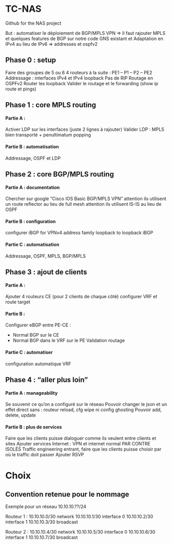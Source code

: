 # TC-NAS
Github for the NAS project

But : automatiser le déploiement de BGP/MPLS VPN
=> Il faut rajouter MPLS et quelques features de BGP sur notre code GNS existant
et Adaptation en IPv4 au lieu de IPv6 => addresses et ospfv2

## Phase 0 : setup
Faire des groupes de 5 ou 6
4 routeurs à la suite : PE1 – P1 – P2 – PE2
Addressage : interfaces IPv4 et IPv4 loopback
Pas de RIP
Routage en OSPFv2
Router les loopback
Valider le routage et le forwarding (show ip route et pings)

## Phase 1 : core MPLS routing

#### Partie A :
Activer LDP sur les interfaces (juste 2 lignes à rajouter)
Valider LDP : MPLS bien transporté + penultimatum popping

#### Partie B : automatisation
Addressage, OSPF et LDP


## Phase 2 : core BGP/MPLS routing

#### Partie A : documentation
Chercher sur google “Cisco IOS Basic BGP/MPLS VPN” 
attention ils utilisent un route reflector au lieu de full mesh
attention ils utilisent IS-IS au lieu de OSPF	

#### Partie B : configuration
configurer iBGP for VPNv4 address family
loopback to loopback iBGP

#### Partie C : automatisation
Addressage, OSPF, MPLS, BGP/MPLS



## Phase 3 : ajout de clients

#### Partie A :
Ajouter 4 routeurs CE (pour 2 clients de chaque côté)
configurer VRF
et route target

#### Partie B :
Configurer eBGP entre PE-CE :
- Normal BGP sur le CE
- Normal BGP dans le VRF sur le PE
Validation routage

#### Partie C : automatiser
configuration automatique VRF

## Phase 4 : “aller plus loin”

#### Partie A : manageability
Se souvenir ce qu’on a configuré sur le réseau
Pouvoir changer le json et un effet direct sans : routeur reload, cfg wipe ni config ghosting
Pouvoir add, delete, update

#### Partie B : plus de services
Faire que les clients puisse dialoguer comme ils veulent entre clients et sites
Ajouter services Internet : VPN et internet normal PAR CONTRE ISOLÉS 
Traffic engineering entrant, faire que les clients puisse choisir par où le traffic doit passer
Ajouter RSVP

# Choix

## Convention retenue pour le nommage
Exemple pour un réseau 10.10.10.??/24

Routeur 1 :
10.10.10.0/30 network
10.10.10.1/30 interface 0
10.10.10.2/30 interface 1
10.10.10.3/30 broadcast

Routeur 2 :
10.10.10.4/30 network
10.10.10.5/30 interface 0
10.10.10.6/30 interface 1
10.10.10.7/30 broadcast
